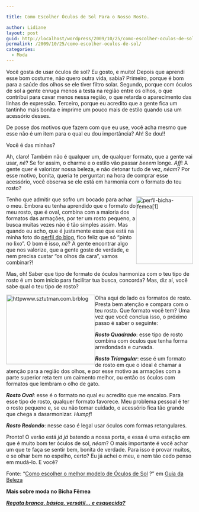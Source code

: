 ```yaml
---

title: Como Escolher Óculos de Sol Para o Nosso Rosto.

author: Lidiane
layout: post
guid: http://localhost/wordpress/2009/10/25/como-escolher-oculos-de-sol/
permalink: /2009/10/25/como-escolher-oculos-de-sol/
categories:
  - Moda
---
```

Você gosta de usar óculos de sol? Eu gosto, e muito! Depois que aprendi esse bom costume, não quero outra vida, sabia? Primeiro, porque é bom para a saúde dos olhos se ele tiver filtro solar. Segundo, porque com óculos de sol a gente enruga menos a testa na região entre os olhos, o que contribui para cavar menos nessa região, o que retarda o aparecimento das linhas de expressão. Terceiro, porque eu acredito que a gente fica um tantinho mais bonita e imprime um pouco mais de estilo quando usa um acessório desses.

De posse dos motivos que fazem com que eu use, você acha mesmo que esse não é um item para o qual eu dou importância? Ah! Se dou!!

Você é das minhas?

Ah, claro! Também não é qualquer um, de qualquer formato, que a gente vai usar, _né_? Se for assim, o charme e o estilo vão passar _beeem_ longe. _Aff_! A gente quer é valorizar nossa beleza, e não detonar tudo de vez, _néam_? Por esse motivo, bonita, queria te perguntar: na hora de comprar esse acessório, você observa se ele está em harmonia com o formato do teu rosto?

[<img style="display: inline; margin-left: 0; margin-right: 0; border: 0;" title="perfil-bicha-femea[1]" src="http://www.trololodemulher.com.br/blog/wp-content/uploads/2009/10/perfilbichafemea1_thumb.jpg" border="0" alt="perfil-bicha-femea[1]" width="153" height="183" align="right" />](http://www.trololodemulher.com.br/blog/wp-content/uploads/2009/10/perfilbichafemea1.jpg) Tenho que admitir que sofro um bocado para achar o meu. Embora eu tenha aprendido que o formato do meu rosto, que é oval, combina com a maioria dos formatos das armações, por ter um rosto pequeno, a busca muitas vezes não é tão simples assim. Mas quando eu acho, que é justamente esse que está na minha foto do [perfil do blog](http://www.trololodemulher.com.br/about/), fico feliz que só “pinto no lixo”. O bom é isso, _né_? A gente encontrar algo que nos valorize, que a gente goste de verdade, e nem precisa custar “os olhos da cara”, vamos combinar?!

Mas, oh! Saber que tipo de formato de óculos harmoniza com o teu tipo de rosto é um bom início para facilitar tua busca, concorda? Mas, diz aí, você sabe qual o teu tipo de rosto?

[<img style="display: inline; margin-left: 0; margin-right: 0; border-width: 0;" title="httpwww.sztutman.com.brblog" src="http://www.trololodemulher.com.br/blog/wp-content/uploads/2009/10/httpwww-sztutman-com-brblog_thumb.jpg" border="0" alt="httpwww.sztutman.com.brblog" width="240" height="188" align="left" />](http://www.trololodemulher.com.br/blog/wp-content/uploads/2009/10/httpwww-sztutman-com-brblog.jpg)

Olha aqui do lado os formatos de rosto. Presta bem atenção e compara com o teu rosto. Que formato você tem? Uma vez que você conclua isso, o próximo passo é saber o seguinte:

**_Rosto Quadrado_**: esse tipo de rosto combina com óculos que tenha forma arredondada e curvada.

**_Rosto Triangular_**: esse é um formato de rosto em que o ideal é chamar a atenção para a região dos olhos, e por esse motivo as armações com a parte superior reta tem um caimento melhor, ou então os óculos com formatos que lembram o olho de gato.

**_Rosto Oval_**: esse é o formato no qual eu acredito que me encaixo. Para esse tipo de rosto, qualquer formato favorece. Meu problema pessoal é ter o rosto pequeno e, se eu não tomar cuidado, o acessório fica tão grande que chega a dasarmonizar. _Humpf_!

**_Rosto Redondo_**: nesse caso é legal usar óculos com formas retangulares.

Pronto! O verão está _já já_ batendo a nossa porta, e essa é uma estação em que é muito bom ter óculos de sol, _néam_? O mais importante é você achar um que te faça se sentir bem, bonita de verdade. Para isso é provar muitos, e se olhar bem no espelho, certo? Eu já achei o meu, e nem tão cedo penso em mudá-lo. E você?

Fonte: “[Como escolher o melhor modelo de Óculos de Sol](http://www.guiadebeleza.org/guia-modelos-oculos-de-sol.php) ?” em [Guia da Beleza](http://www.guiadebeleza.org/) 

**Mais sobre moda no Bicha Fêmea**

**_<a href="http://www.trololodemulher.com.br/2009/02/27/regata-branca-basica/" target="_self">Regata branca, básica, versátil&#8230; e esquecida?</a>_**
